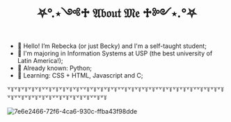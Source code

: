 <h1 align="center"> ⛧°.⋆༺♱ 𝔄𝔟𝔬𝔲𝔱 𝔐𝔢 ♱༻⋆.°⛧ </h1>


- 🦇 Hello! I’m Rebecka (or just Becky) and I'm a self-taught student;
- 🦇 I'm majoring in Information Systems at USP (the best university of Latin America!);
- 🦇 Already known: Python;
- 🦇 Learning: CSS + HTML, Javascript and C;


 ꒷꒦꒷꒦꒷꒦꒷꒦꒷꒦꒷꒷꒦꒷꒦꒷꒦꒷꒦꒷꒦꒷꒷꒦꒷꒦꒷꒦꒷꒦꒷꒦꒷꒷꒦꒷꒦꒷꒦꒷꒦꒷꒦꒷꒷꒦꒷꒦꒷꒦꒷꒦꒷꒦꒷꒷꒦꒷꒦꒷꒦꒷꒦꒷꒦꒷꒷꒦꒷꒦꒷꒦꒷꒦꒷꒦꒷꒷꒦꒷꒦꒷꒦꒷꒦꒷꒦꒷꒷꒦꒷꒦

  
  ![7e6e2466-72f6-4ca6-930c-ffba43f98dde](https://github.com/user-attachments/assets/8ff736b4-a5ab-40f1-89ae-e5fa4279e6bd)

                             

                                                                            
